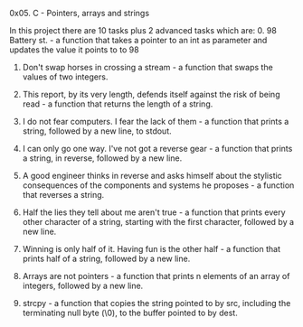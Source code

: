 0x05. C - Pointers, arrays and strings

In this project there are 10 tasks plus 2 advanced tasks which are:
0. 98 Battery st. - a function that takes a pointer to an int as parameter and updates the value it points to to 98

1. Don't swap horses in crossing a stream -  a function that swaps the values of two integers.

2. This report, by its very length, defends itself against the risk of being read - a function that returns the length of a string.

3. I do not fear computers. I fear the lack of them -  a function that prints a string, followed by a new line, to stdout.

4. I can only go one way. I've not got a reverse gear - a function that prints a string, in reverse, followed by a new line.

5. A good engineer thinks in reverse and asks himself about the stylistic consequences of the components and systems he proposes -  a function that reverses a string. 

6. Half the lies they tell about me aren't true - a function that prints every other character of a string, starting with the first character, followed by a new line.

7. Winning is only half of it. Having fun is the other half - a function that prints half of a string, followed by a new line.

8. Arrays are not pointers - a function that prints n elements of an array of integers, followed by a new line.

9. strcpy -  a function that copies the string pointed to by src, including the terminating null byte (\0), to the buffer pointed to by dest.
